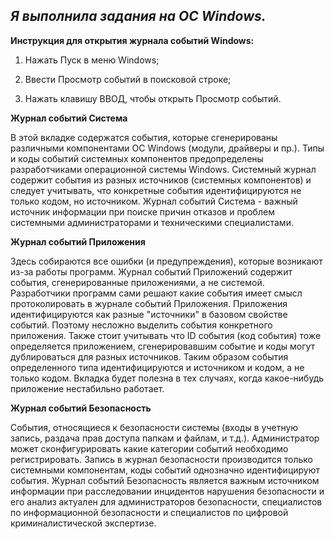 ## *Я выполнила задания на ОС Windows.*

**Инструкция для открытия журнала событий Windows:**

1. Нажать Пуск в меню Windows;

2. Ввести Просмотр событий в поисковой строке;

3. Нажать клавишу ВВОД, чтобы открыть Просмотр событий.

**Журнал событий Система**

В этой вкладке содержатся события, которые сгенерированы различными компонентами ОС Windows (модули, драйверы и пр.).
Типы и коды событий системных компонентов предопределены разработчиками операционной системы Windows. Системный журнал содержит события из разных источников (системных компонентов) и следует учитывать, что конкретные события идентифицируются не только кодом, но источником. Журнал событий Система - важный источник информации при поиске причин отказов и проблем системными администраторами и техническими специалистами.

**Журнал событий Приложения**

Здесь собираются все ошибки (и предупреждения), которые возникают из-за работы программ.
Журнал событий Приложений содержит события, сгенерированные приложениями, а не системой. Разработчики программ сами решают какие события имеет смысл протоколировать в журнале событий Приложения. Приложения идентифицируются как разные "источники" в базовом свойстве событий. Поэтому несложно выделить события конкретного приложения. Также стоит учитывать что ID события (код события) тоже определяется приложением, сгенерировавшим событие и коды могут дублироваться для разных источников. Таким образом события определенного типа идентифицируются и источником и кодом, а не только кодом.
Вкладка будет полезна в тех случаях, когда какое-нибудь приложение нестабильно работает.

**Журнал событий Безопасность**

События, относящиеся к безопасности системы (входы в учетную запись, раздача прав доступа папкам и файлам, и т.д.).
Администратор может сконфигурировать какие категории событий необходимо регистрировать. Запись в журнал безопасности производится только системными компонентам, коды событий однозначно идентифицируют события. Журнал событий Безопасность является важным источником информации при расследовании инцидентов нарушения безопасности и его анализ актуален для администраторов безопасности, специалистов по информационной безопасности и специалистов по цифровой криминалистической экспертизе.